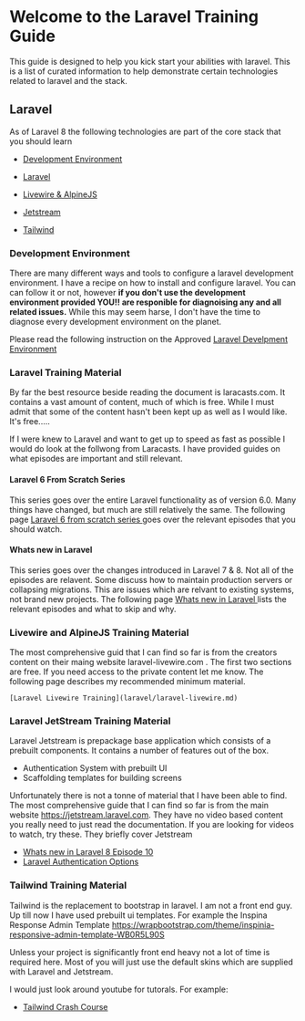 # Welcome to the Laravel Training Guide

This guide is designed to help you kick start your abilities with laravel.
This is a list of curated information to help demonstrate certain technologies related to laravel and the stack.


## Laravel

As of Laravel 8 the following  technologies are part of the core stack that you should learn

* [Development Environment](#Development-Environment)

* [Laravel](#Laravel-Training-Material)
* [Livewire & AlpineJS](#Livewire-and-AlpineJS-Training-Material)
* [Jetstream](#Laravel-JetStream-Training-Material)
* [Tailwind](#Tailwind-JetStream-Training-Material)


### Development Environment

There are many different ways and tools to configure a laravel development environment.    I have a recipe on how to install and configure laravel.    You can can follow it or not, however __if you don't use the development environment provided YOU!! are responible for diagnoising any and all related issues.__    While this may seem harse, I don't have the time to diagnose every development environment on the planet.   

Please read the following instruction on the Approved [Laravel Develpment Environment](laravel/development-environment-setup.md)


### Laravel Training Material

By far the best resource beside reading the document is laracasts.com.  It contains a vast amount of content, much of which is free.    While I must admit that some of the content hasn't been kept up as well as I would like.  It's free.....

If I were knew to Laravel and want to get up to speed as fast as possible I would do look at the follwong from Laracasts.  I have provided guides on what episodes are important and still relevant.

#### Laravel 6 From Scratch Series 

This series goes over the entire Laravel functionality as of version 6.0.   Many things have changed, but much are still relatively the same.   The following page [Laravel 6 from scratch series ](laravel/laravel-6-from-scratch.md) goes over the relevant episodes that you should watch.

#### Whats new in Laravel 

This series goes over the changes introduced in Laravel 7 & 8.   Not all of the episodes are relavent.   Some discuss how to maintain production servers or collapsing migrations.   This are issues which are relvant to existing systems, not brand new projects.   The following page [Whats new in Laravel  ](laravel/whats-new-in-laravel.md) lists the relevant episodes and what to skip and why.


### Livewire and AlpineJS Training Material

The most comprehensive guid that I can find so far is from the creators content on their maing website laravel-livewire.com .   The first two sections are free.   If you need access to the private content let me know.  The following page describes my recommended minimum material.

    [Laravel Livewire Training](laravel/laravel-livewire.md)


### Laravel JetStream Training Material

Laravel Jetstream is prepackage base application which consists of a prebuilt components.   It contains a number of features out of the box.
* Authentication System with prebuilt UI
* Scaffolding templates for building screens

Unfortunately there is not a tonne of material that I have been able to find.  The most comprehensive guide that I can find so far is from the main website https://jetstream.laravel.com.  They have no video based content you really need to just read the documentation.  If you are looking for videos to watch, try these.
They briefly cover Jetstream

* [Whats new in Laravel 8 Episode 10](https://laracasts.com/series/whats-new-in-laravel-8/episodes/10)
* [Laravel Authentication Options](https://laracasts.com/series/laravel-authentication-options)


### Tailwind Training Material

Tailwind is the replacement to bootstrap in laravel.  I am not a front end guy.  Up till now I have used prebuilt ui templates.   For example the Inspina Response Admin Template  https://wrapbootstrap.com/theme/inspinia-responsive-admin-template-WB0R5L90S

Unless your project is significantly front end heavy not a lot of time is required here.   Most of you will just use the default skins which are supplied with Laravel and Jetstream.   

I would just look around youtube for tutorals.
For example: 
 * [Tailwind Crash Course](https://www.youtube.com/watch?v=UBOj6rqRUME)